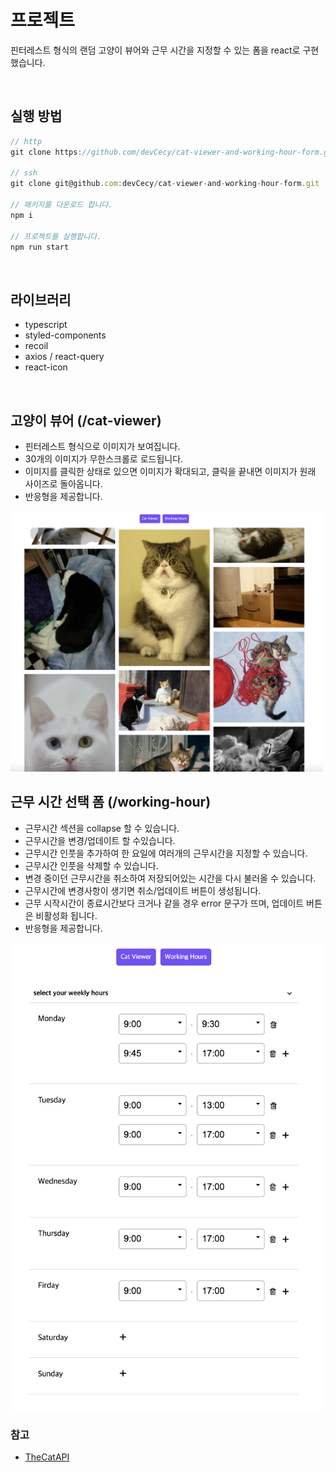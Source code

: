 # 프로젝트

핀터레스트 형식의 랜덤 고양이 뷰어와 근무 시간을 지정할 수 있는 폼을 react로 구현했습니다.

</br>

## 실행 방법

```js
// http
git clone https://github.com/devCecy/cat-viewer-and-working-hour-form.git

// ssh
git clone git@github.com:devCecy/cat-viewer-and-working-hour-form.git

// 패키지를 다운로드 합니다.
npm i

// 프로젝트를 실행합니다.
npm run start
```

</br>

## 라이브러리

- typescript
- styled-components
- recoil
- axios / react-query
- react-icon

</br>

## 고양이 뷰어 (/cat-viewer)

- 핀터레스트 형식으로 이미지가 보여집니다.
- 30개의 이미지가 무한스크롤로 로드됩니다.
- 이미지를 클릭한 상태로 있으면 이미지가 확대되고, 클릭을 끝내면 이미지가 원래 사이즈로 돌아옵니다.
- 반응형을 제공합니다.

<img src="public/images/cat-viewer.png" width="500px">

</br>

## 근무 시간 선택 폼 (/working-hour)

- 근무시간 섹션을 collapse 할 수 있습니다.
- 근무시간을 변경/업데이트 할 수있습니다.
- 근무시간 인풋을 추가하여 한 요일에 여러개의 근무시간을 지정할 수 있습니다.
- 근무시간 인풋을 삭제할 수 있습니다.
- 변경 중이던 근무시간을 취소하여 저장되어있는 시간을 다시 불러올 수 있습니다.
- 근무시간에 변경사항이 생기면 취소/업데이트 버튼이 생성됩니다.
- 근무 시작시간이 종료시간보다 크거나 같을 경우 error 문구가 뜨며, 업데이트 버튼은 비활성화 됩니다.
- 반응형을 제공합니다.

<img src="public/images/working-hour.png" width="500px">

### 참고

- [TheCatAPI](https://developers.thecatapi.com/view-account/ylX4blBYT9FaoVd6OhvR?report=bOoHBz-8t)
